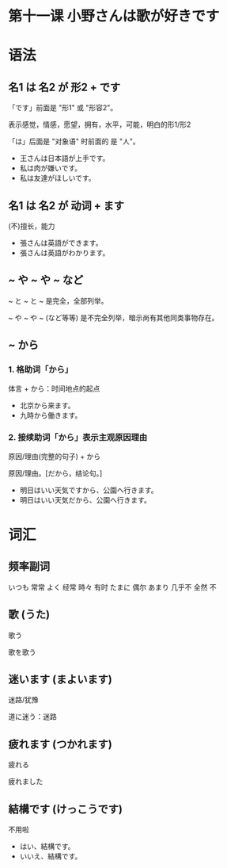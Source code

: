 # 第十一课 小野さんは歌が好きです 

# 语法

## 名1  は   名2 が  形2 + です
「です」前面是 "形1" 或 "形容2"。

表示感觉，情感，愿望，拥有，水平，可能，明白的形1/形2

「は」后面是 "对象语" 时前面的  是 "人"。

* 王さんは日本語が上手です。
* 私は肉が嫌いです。
* 私は友達がほしいです。
## 名1  は   名2 が  动词 + ます
(不)擅长，能力

* 張さんは英語ができます。
* 張さんは英語がわかります。
## ~ や ~ や ~ など
~ と ~ と ~ 是完全，全部列举。

~ や ~ や ~ (など等等) 是不完全列举，暗示尚有其他同类事物存在。

## ~ から
### 1. 格助词「から」
体言 + から：时间地点的起点

* 北京から来ます。
* 九時から働きます。

### 2. 接续助词「から」表示主观原因理由
原因/理由(完整的句子) + から

原因/理由。[だから，结论句。]
* 明日はいい天気ですから、公園へ行きます。
* 明日はいい天気だから、公園へ行きます。

# 词汇
## 频率副词
いつも 常常
よく 经常
時々 有时
たまに 偶尔
あまり 几乎不
全然 不

## 歌 (うた)
歌う

歌を歌う
## 迷います (まよいます)
迷路/犹豫

道に迷う：迷路
## 疲れます (つかれます)
疲れる

疲れました
## 結構です (けっこうです)
不用啦

* はい、結構です。
* いいえ、結構です。
